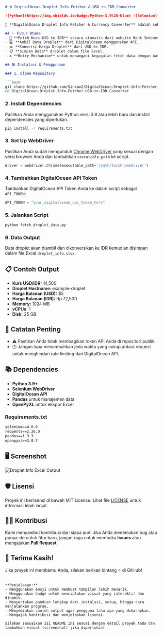```md
# 🌐 DigitalOcean Droplet Info Fetcher & USD to IDR Converter

![Python](https://img.shields.io/badge/Python-3.9%2B-blue) ![Selenium](https://img.shields.io/badge/Selenium-Webdriver-green) ![DigitalOcean](https://img.shields.io/badge/DigitalOcean-API-blue) ![Status](https://img.shields.io/badge/Status-Active-brightgreen)

🚀 **DigitalOcean Droplet Info Fetcher & Currency Converter** adalah sebuah proyek yang mengotomatisasi proses pengambilan informasi dari DigitalOcean droplet menggunakan API, dan mengkonversikan harga droplet dalam USD ke IDR berdasarkan kurs yang diambil dari situs Bank Indonesia.

## ✨ Fitur Utama
- 🔎 **Fetch Kurs USD ke IDR** secara otomatis dari website Bank Indonesia.
- 💻 **Ambil Data Droplet** dari DigitalOcean menggunakan API.
- 📊 **Konversi Harga Droplet** dari USD ke IDR.
- 📋 **Simpan Data** droplet dalam file Excel.
- ♻️ **Retry Mechanism** untuk menangani kegagalan fetch data dengan batas percobaan yang dapat disesuaikan.

## 🛠️ Instalasi & Penggunaan

### 1. Clone Repository

```bash
git clone https://github.com/Sincan2/DigitalOcean-Droplet-Info-Fetcher-USD-to-IDR-Converter.git
cd DigitalOcean-Droplet-Info-Fetcher-USD-to-IDR-Converter
```

### 2. Install Dependencies

Pastikan Anda menggunakan Python versi 3.9 atau lebih baru dan install dependencies yang diperlukan.

```bash
pip install -r requirements.txt
```

### 3. Set Up WebDriver

Pastikan Anda sudah mengunduh [Chrome WebDriver](https://sites.google.com/chromium.org/driver/) yang sesuai dengan versi browser Anda dan tambahkan `executable_path` ke script.

```python
driver = webdriver.Chrome(executable_path='/path/to/chromedriver')
```

### 4. Tambahkan DigitalOcean API Token

Tambahkan DigitalOcean API Token Anda ke dalam script sebagai `API_TOKEN`:
```python
API_TOKEN = "your_digitalocean_api_token_here"
```

### 5. Jalankan Script

```bash
python fetch_droplet_data.py
```

### 6. Data Output

Data droplet akan diambil dan dikonversikan ke IDR kemudian disimpan dalam file Excel `droplet_info.xlsx`.

## 📋 Contoh Output

- **Kurs USD/IDR:** 14,500
- **Droplet Hostname:** example-droplet
- **Harga Bulanan (USD):** $5
- **Harga Bulanan (IDR):** Rp 72,500
- **Memory:** 1024 MB
- **vCPUs:** 1
- **Disk:** 25 GB

## 🚨 Catatan Penting

- ⚠️ Pastikan Anda tidak membagikan token API Anda di repositori publik.
- 🕒 Jangan lupa menambahkan jeda waktu yang cukup antara request untuk menghindari rate limiting dari DigitalOcean API.

## 📚 Dependencies
- **Python 3.9+**
- **Selenium WebDriver**
- **DigitalOcean API**
- **Pandas** untuk manajemen data
- **OpenPyXL** untuk ekspor Excel

### Requirements.txt
```txt
selenium==4.0.0
requests==2.26.0
pandas==1.3.3
openpyxl==3.0.7
```

## 🖥️ Screenshot
![Droplet Info Excel Output](https://via.placeholder.com/500x300.png?text=Excel+Output+Screenshot)

## 🛡️ Lisensi

Proyek ini berlisensi di bawah MIT License. Lihat file [LICENSE](LICENSE) untuk informasi lebih lanjut.

## 👨‍💻 Kontribusi

Kami menyambut kontribusi dari siapa pun! Jika Anda menemukan bug atau punya ide untuk fitur baru, jangan ragu untuk membuka **Issues** atau mengajukan **Pull Request**.

## 🌟 Terima Kasih!

Jika proyek ini membantu Anda, silakan berikan bintang ⭐ di GitHub!
```

**Penjelasan:**
- Menggunakan emoji untuk membuat tampilan lebih menarik.
- Menggunakan badge untuk menciptakan visual yang interaktif dan dinamis.
- Menyertakan panduan lengkap dari instalasi, setup, hingga cara menjalankan program.
- Menyediakan contoh output agar pengguna tahu apa yang diharapkan.
- Mengajak kontribusi dan menjelaskan lisensi.

Silakan sesuaikan isi README ini sesuai dengan detail proyek Anda dan tambahkan visual (screenshot) jika diperlukan!
